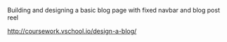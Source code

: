 Building and designing a basic blog page with fixed navbar and blog post reel

http://coursework.vschool.io/design-a-blog/
